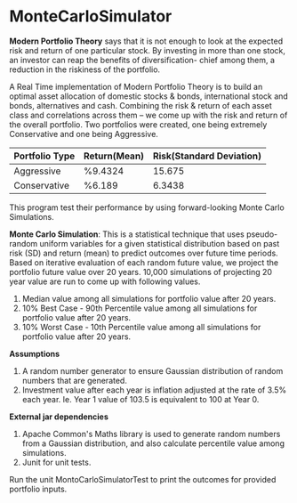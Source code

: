 # MonteCarloSimulator

__Modern Portfolio Theory__ says that it is not enough to look at the expected risk and return of one particular stock. By investing in more than one stock, an investor can reap the benefits of diversification- chief among them, a reduction in the riskiness of the portfolio.

A Real Time implementation of Modern Portfolio Theory is to build an optimal asset allocation of domestic stocks & bonds, international stock and bonds, alternatives and cash. Combining the risk & return of each asset class and correlations across them – we come up with the risk and return of the overall portfolio.  Two portfolios were created, one being extremely Conservative and one being Aggressive.

|__Portfolio Type__	| __Return(Mean)__ | __Risk(Standard Deviation)__ |
|-------------|------------|------------|
|Aggressive | %9.4324 |	15.675 |
|Conservative | %6.189	| 6.3438 |


This program test their performance by using forward-looking Monte Carlo Simulations.

__Monte Carlo Simulation__:
This is a statistical technique that uses pseudo-random uniform variables for a given statistical distribution based on past risk (SD) and return (mean) to predict outcomes over future time periods. Based on iterative evaluation of each random future value, we project the portfolio future value over 20 years. 10,000 simulations of projecting 20 year value are run to come up with following values.
1. Median value among all simulations for portfolio value after 20 years.
2. 10% Best Case -  90th Percentile value among all simulations for portfolio value after 20 years.
3. 10% Worst Case - 10th Percentile value among all simulations for portfolio value after 20 years.

__Assumptions__
1. A random number generator to ensure Gaussian distribution of random numbers that are generated.
2. Investment value after each year is inflation adjusted at the rate of 3.5% each year. Ie. Year 1 value of 103.5 is equivalent to 100 at Year 0.

__External jar dependencies__
1. Apache Common's Maths library is used to generate random numbers from a Gaussian distribution, and also calculate percentile value among simulations.
2. Junit for unit tests.

Run the unit MontoCarloSimulatorTest to print the outcomes for provided portfolio inputs.

